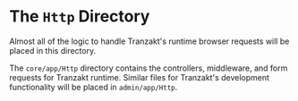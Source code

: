 # The `Http` Directory
Almost all of the logic to handle Tranzakt's runtime browser requests will be placed in this directory.

The `core/app/Http` directory contains the controllers, middleware, and form requests for Tranzakt runtime.
Similar files for Tranzakt's development functionality will be placed in `admin/app/Http`.
